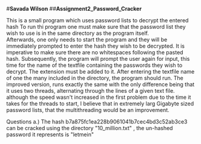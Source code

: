 #**Savada Wilson**
##**Assignment2_Password_Cracker**

This is a small program which uses password lists to decrypt the entered hash
To run thi program one must make sure that the password list they wish to use is in the same directory as the program itself.  
Afterwards, one only needs to start the program and they will be immediately prompted to enter the hash they wish to be decrypted. It is imperative to make sure there are no whitespaces following the pasted hash.
Subsequently, the program will prompt the user again for input, this time for the name of the textfile containing the passwords they wish to decrypt. The extension must be added to it.
After entering the textfile name of one the many included in the directory, the program should run.
The improved version, runs exactly the same with the only difference being that it uses two threads, alternating through the lines of a given text file. although the speed wasn't increased in the first problem due to the time it takes for the threads to start, I believe that in extremely larg Gigabyte sized password lists, that the multithreading would be an improvement.


Questions
a.) The hash b7a875fc1ea228b9061041b7cec4bd3c52ab3ce3 can be cracked using the directory "10_million.txt" , the un-hashed password it represents is "letmein"
